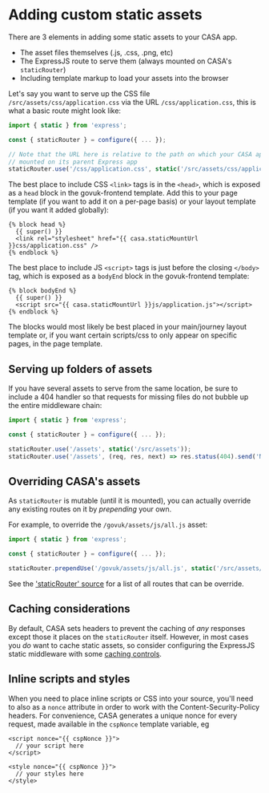 # Adding custom static assets

There are 3 elements in adding some static assets to your CASA app.

* The asset files themselves (.js, .css, .png, etc)
* The ExpressJS route to serve them (always mounted on CASA's `staticRouter`)
* Including template markup to load your assets into the browser

Let's say you want to serve up the CSS file `/src/assets/css/application.css` via the URL `/css/application.css`, this is what a basic route might look like:

```javascript
import { static } from 'express';

const { staticRouter } = configure({ ... });

// Note that the URL here is relative to the path on which your CASA app is
// mounted on its parent Express app
staticRouter.use('/css/application.css', static('/src/assets/css/application.css'));
```

The best place to include CSS `<link>` tags is in the `<head>`, which is exposed as a `head` block in the govuk-frontend template. Add this to your page template (if you want to add it on a per-page basis) or your layout template (if you want it added globally):

```jinja
{% block head %}
  {{ super() }}
  <link rel="stylesheet" href="{{ casa.staticMountUrl }}css/application.css" />
{% endblock %}
```

The best place to include JS `<script>` tags is just before the closing `</body>` tag, which is exposed as a `bodyEnd` block in the govuk-frontend template:

```jinja
{% block bodyEnd %}
  {{ super() }}
  <script src="{{ casa.staticMountUrl }}js/application.js"></script>
{% endblock %}
```

The blocks would most likely be best placed in your main/journey layout template or, if you want certain scripts/css to only appear on specific pages, in the page template.


## Serving up folders of assets

If you have several assets to serve from the same location, be sure to include a 404 handler so that requests for missing files do not bubble up the entire middleware chain:

```javascript
import { static } from 'express';

const { staticRouter } = configure({ ... });

staticRouter.use('/assets', static('/src/assets'));
staticRouter.use('/assets', (req, res, next) => res.status(404).send('Not found'));
```


## Overriding CASA's assets

As `staticRouter` is mutable (until it is mounted), you can actually override any existing routes on it by _prepending_ your own.

For example, to override the `/govuk/assets/js/all.js` asset:

```javascript
import { static } from 'express';

const { staticRouter } = configure({ ... });

staticRouter.prependUse('/govuk/assets/js/all.js', static('/src/assets/my-all.js'));
```

See the ['staticRouter' source](../../src/routes/static.js) for a list of all routes that can be override.


## Caching considerations

By default, CASA sets headers to prevent the caching of _any_ responses except those it places on the `staticRouter` itself. However, in most cases you _do_ want to cache static assets, so consider configuring the ExpressJS static middleware with some [caching controls](http://expressjs.com/en/resources/middleware/serve-static.html).


## Inline scripts and styles

When you need to place inline scripts or CSS into your source, you'll need to also as a `nonce` attribute in order to work with the Content-Security-Policy headers. For convenience, CASA generates a unique nonce for every request, made available in the `cspNonce` template variable, eg

```jinja
<script nonce="{{ cspNonce }}">
  // your script here
</script>

<style nonce="{{ cspNonce }}">
  // your styles here
</style>
```
